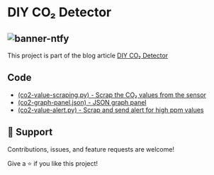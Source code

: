 # DIY CO₂ Detector

![banner-ntfy](https://github.com/williamdonze/test-markdown/assets/146176936/9da32150-22c5-499a-b6ac-fa7e1dcb84b3)
---
This project is part of the blog article [DIY CO₂ Detector](https://medium.com/@williamdonze/diy-co₂-detector-6af3d00fff61)

## Code
- [(co2-value-scraping.py) - Scrap the CO₂ values from the sensor](https://github.com/williamdonze/diy-co2-detector/blob/main/co2-value-scraping.py)
- [(co2-graph-panel.json) - JSON graph panel](https://github.com/williamdonze/diy-co2-detector/blob/main/co2-graph-panel.json)
- [(co2-value-alert.py) - Scrap and send alert for high ppm values](https://github.com/williamdonze/diy-co2-detector/blob/main/co2-value-alert.py)

## 🤝 Support

Contributions, issues, and feature requests are welcome!

Give a ⭐️ if you like this project!
